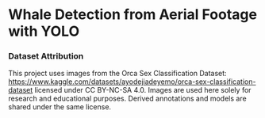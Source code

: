 # Whale Detection from Aerial Footage with YOLO

### Dataset Attribution
This project uses images from the Orca Sex Classification Dataset: https://www.kaggle.com/datasets/ayodejiadeyemo/orca-sex-classification-dataset licensed under CC BY-NC-SA 4.0. 
Images are used here solely for research and educational purposes.
Derived annotations and models are shared under the same license.
